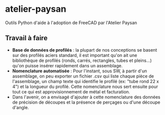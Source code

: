 # atelier-paysan
Outils Python d'aide à l'adoption de FreeCAD par l'Atelier Paysan

## Travail à faire

* __Base de données de profilés__ : la plupart de nos conceptions se basent sur des profilés aciers standard, il est important qu'on ait une bibliothèque de profilés (ronds, carrés, rectangles, tubes et pleins...) qu'on puisse insérer rapidement dans un assemblage.
*	__Nomenclature automatisée__ : Pour l'instant, sous SW, à partir d'un assemblage, on peu exporter un fichier .csv qui liste chaque pièce de l'assemblage, un champ texte qui identifie le profilé (ex: "tube rond 22 x 4") et la longueur du profilé. Cette nomenclature nous sert ensuite pour tout ce qui est approvisionnement de métal et facturation.
*	Dans l'avenir, on a envisagé d'ajouter à cette nomenclature des données de précision de découpes et la présence de perçages ou d'une découpe d'angle. 
